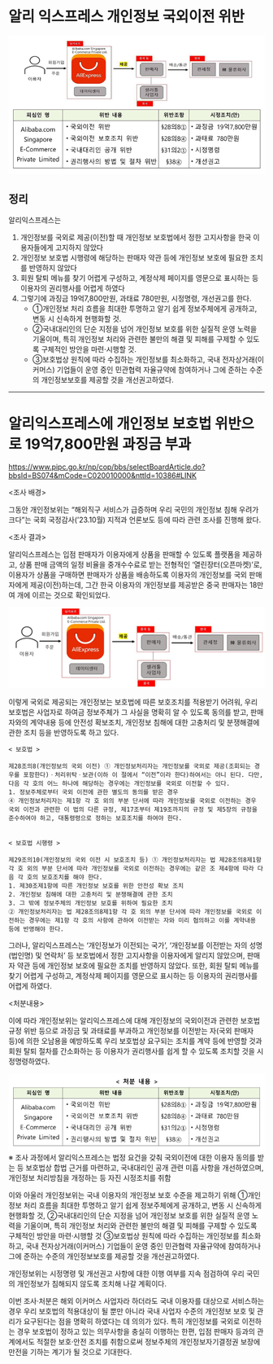 # 알리 익스프레스 개인정보 국외이전 위반

![ali](ali.png) 

## 정리
알리익스프레스는    
1. 개인정보를 국외로 제공(이전)할 때 개인정보 보호법에서 정한 고지사항을 한국 이용자들에게 고지하지 않았다   
2. 개인정보 보호법 시행령에 해당하는 판매자 약관 등에 개인정보 보호에 필요한 조치를 반영하지 않았다   
3. 회원 탈퇴 메뉴를 찾기 어렵게 구성하고, 계정삭제 페이지를 영문으로 표시하는 등 이용자의 권리행사를 어렵게 하였다
4. 그렇기에 과징금 19억7,800만원, 과태료 780만원, 시정명령, 개선권고를 한다.
    - ①개인정보 처리 흐름을 최대한 투명하고 알기 쉽게 정보주체에게 공개하고, 변동 시 신속하게 현행화할 것.  
    - ②국내대리인의 단순 지정을 넘어 개인정보 보호를 위한 실질적 운영 노력을 기울이며, 특히 개인정보 처리와 관련한 불만의 해결 및 피해를 구제할 수 있도록 구체적인 방안을 마련‧시행할 것.
    - ③보호법상 원칙에 따라 수집하는 개인정보를 최소화하고, 국내 전자상거래(이커머스) 기업들이 운영 중인 민관협력 자율규약에 참여하거나 그에 준하는 수준의 개인정보보호를 제공할 것을 개선권고하였다.


---
# 알리익스프레스에 개인정보 보호법 위반으로 19억7,800만원 과징금 부과

https://www.pipc.go.kr/np/cop/bbs/selectBoardArticle.do?bbsId=BS074&mCode=C020010000&nttId=10386#LINK   

<조사 배경>

그동안 개인정보위는 “해외직구 서비스가 급증하며 우리 국민의 개인정보 침해 우려가 크다”는 국회 국정감사(’23.10월) 지적과 언론보도 등에 따라 관련 조사를 진행해 왔다.

<조사 결과>

알리익스프레스는 입점 판매자가 이용자에게 상품을 판매할 수 있도록 플랫폼을 제공하고, 상품 판매 금액의 일정 비율을 중개수수료로 받는 전형적인 ‘열린장터(오픈마켓)’로, 이용자가 상품을 구매하면 판매자가 상품을 배송하도록 이용자의 개인정보를 국외 판매자에게 제공(이전)하는데, 그간 한국 이용자의 개인정보를 제공받은 중국 판매자는 18만여 개에 이르는 것으로 확인되었다.

![aliroute](aliroute.png)

이렇게 국외로 제공되는 개인정보는 보호법에 따른 보호조치를 적용받기 어려워, 우리 보호법은 사업자로 하여금 정보주체가 그 사실을 명확히 알 수 있도록 동의를 받고, 판매자와의 계약내용 등에 안전성 확보조치, 개인정보 침해에 대한 고충처리 및 분쟁해결에 관한 조치 등을 반영하도록 하고 있다.

```
< 보호법 >

제28조의8(개인정보의 국외 이전) ① 개인정보처리자는 개인정보를 국외로 제공(조회되는 경우를 포함한다)ㆍ처리위탁ㆍ보관(이하 이 절에서 “이전”이라 한다)하여서는 아니 된다. 다만, 다음 각 호의 어느 하나에 해당하는 경우에는 개인정보를 국외로 이전할 수 있다.   
1. 정보주체로부터 국외 이전에 관한 별도의 동의를 받은 경우
④ 개인정보처리자는 제1항 각 호 외의 부분 단서에 따라 개인정보를 국외로 이전하는 경우 국외 이전과 관련한 이 법의 다른 규정, 제17조부터 제19조까지의 규정 및 제5장의 규정을 준수하여야 하고, 대통령령으로 정하는 보호조치를 하여야 한다.


< 보호법 시행령 >

제29조의10(개인정보의 국외 이전 시 보호조치 등) ① 개인정보처리자는 법 제28조의8제1항 각 호 외의 부분 단서에 따라 개인정보를 국외로 이전하는 경우에는 같은 조 제4항에 따라 다음 각 호의 보호조치를 해야 한다. 
1. 제30조제1항에 따른 개인정보 보호를 위한 안전성 확보 조치    
2. 개인정보 침해에 대한 고충처리 및 분쟁해결에 관한 조치    
3. 그 밖에 정보주체의 개인정보 보호를 위하여 필요한 조치    
② 개인정보처리자는 법 제28조의8제1항 각 호 외의 부분 단서에 따라 개인정보를 국외로 이전하는 경우에는 제1항 각 호의 사항에 관하여 이전받는 자와 미리 협의하고 이를 계약내용 등에 반영해야 한다.
```

그러나, 알리익스프레스는 ‘개인정보가 이전되는 국가’, ‘개인정보를 이전받는 자의 성명(법인명) 및 연락처’ 등 보호법에서 정한 고지사항을 이용자에게 알리지 않았으며, 판매자 약관 등에 개인정보 보호에 필요한 조치를 반영하지 않았다. 또한, 회원 탈퇴 메뉴를 찾기 어렵게 구성하고, 계정삭제 페이지를 영문으로 표시하는 등 이용자의 권리행사를 어렵게 하였다.

<처분내용>

이에 따라 개인정보위는 알리익스프레스에 대해 개인정보의 국외이전과 관련한 보호법 규정 위반 등으로 과징금 및 과태료를 부과하고 개인정보를 이전받는 자(국외 판매자 등)에 의한 오남용을 예방하도록 우리 보호법상 요구되는 조치를 계약 등에 반영할 것과 회원 탈퇴 절차를 간소화하는 등 이용자가 권리행사를 쉽게 할 수 있도록 조치할 것을 시정명령하였다.

![aliresult](aliresult.png)
※ 조사 과정에서 알리익스프레스는 법정 요건을 갖춰 국외이전에 대한 이용자 동의를 받는 등 보호법상 합법 근거를 마련하고, 국내대리인 공개 관련 미흡 사항을 개선하였으며, 개인정보 처리방침을 개정하는 등 자진 시정조치를 취함

이와 아울러 개인정보위는 국내 이용자의 개인정보 보호 수준을 제고하기 위해 ①개인정보 처리 흐름을 최대한 투명하고 알기 쉽게 정보주체에게 공개하고, 변동 시 신속하게 현행화할 것, ②국내대리인의 단순 지정을 넘어 개인정보 보호를 위한 실질적 운영 노력을 기울이며, 특히 개인정보 처리와 관련한 불만의 해결 및 피해를 구제할 수 있도록 구체적인 방안을 마련‧시행할 것 ③보호법상 원칙에 따라 수집하는 개인정보를 최소화하고, 국내 전자상거래(이커머스) 기업들이 운영 중인 민관협력 자율규약에 참여하거나 그에 준하는 수준의 개인정보보호를 제공할 것을 개선권고하였다.

개인정보위는 시정명령 및 개선권고 사항에 대한 이행 여부를 지속 점검하여 우리 국민의 개인정보가 침해되지 않도록 조치해 나갈 계획이다.

이번 조사‧처분은 해외 이커머스 사업자라 하더라도 국내 이용자를 대상으로 서비스하는 경우 우리 보호법의 적용대상이 될 뿐만 아니라 국내 사업자 수준의 개인정보 보호 및 관리가 요구된다는 점을 명확히 하였다는 데 의의가 있다. 특히 개인정보를 국외로 이전하는 경우 보호법이 정하고 있는 의무사항을 충실히 이행하는 한편, 입점 판매자 등과의 관계에서도 적절한 보호‧안전 조치를 취함으로써 정보주체의 개인정보자기결정권 보장에 만전을 기하는 계기가 될 것으로 기대한다.
